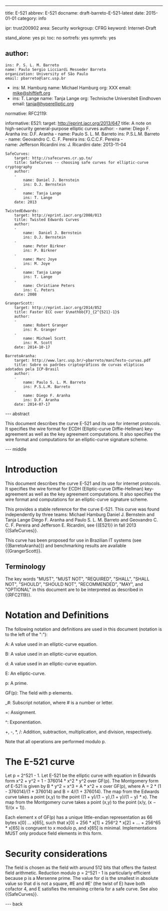 ---
title: E-521
abbrev: E-521
docname: draft-barreto-E-521-latest
date: 2015-01-01
category: info

ipr: trust200902 
area: Security
workgroup: CFRG
keyword: Internet-Draft

stand_alone: yes
pi:
   toc: no
   sortrefs: yes
   symrefs: yes

author:
-
    ins: P. S. L. M. Barreto  
    name: Paulo Sergio Licciardi Messeder Barreto 
    organization: University of São Paulo 
    email: pbarreto@larc.usp.br
-
    ins: M. Hamburg
    name: Michael Hamburg
    org: XXX
    email: mike@shiftleft.org
-
    ins: T. Lange
    name: Tanja Lange
    org: Technische Universiteit Eindhoven
    email: tanja@hyperelliptic.org 

normative:
    RFC2119:

informative:
    E521: 
        target: http://eprint.iacr.org/2013/647
        title: A note on high-security general-purpose elliptic curves
        author:
        -
            name: Diego F. Aranha
            ins: D.F. Aranha
        -
            name: Paulo S. L. M. Barreto
            ins: P.S.L.M. Barreto  
        - 
            name: Geovandro C. C. F. Pereira
            ins: G.C.C.F. Pereira
        -  
            name: Jefferson Ricardini 
            ins: J. Ricardini
        date: 2013-11-04

    SafeCurves:
        target: http://safecurves.cr.yp.to/
        title: SafeCurves -- choosing safe curves for elliptic-curve cryptography
        author:
        -
            name: Daniel J. Bernstein
            ins: D.J. Bernstein
        -
            name: Tanja Lange
            ins: T. Lange
        date: 2013

    TwistedEdwards:
        target: http://eprint.iacr.org/2008/013
        title: Twisted Edwards Curves
        author:
        -
            name:  Daniel J. Bernstein
            ins: D.J. Bernstein
        -
            name: Peter Birkner
            ins: P. Birkner
        -
            name: Marc Joye
            ins: M. Joye
        -
            name: Tanja Lange
            ins: T. Lange    
        -
            name: Christiane Peters
            ins: C. Peters
        date: 2008

    GrangerScott:
        target: http://eprint.iacr.org/2014/852
        title: Faster ECC over $\mathbb{F}_{2^{521}-1}$
        author:
        -
            name: Robert Granger
            ins: R. Granger
        -
            name: Michael Scott
            ins: M. Scott
        date: 2014-10-17

    BarretoAranha:
        target: http://www.larc.usp.br/~pbarreto/manifesto-curvas.pdf
        title: Sobre os padrões criptográficos de curvas elípticas adotados pela ICP-Brasil
        author: 
        -
            name: Paulo S. L. M. Barreto
            ins: P.S.L.M. Barreto
        -
            name: Diego F. Aranha
            ins: D.F. Aranha
        date: 2014-07-17      

--- abstract

This document describes the curve E-521 and its use for internet protocols.
It specifies the wire format for ECDH (Elliptic-curve Diffie-Hellman) 
key-agreement as well as the key agreement computations. It also specifies
the wire format and computations for an elliptic-curve signature scheme.

--- middle

# Introduction

This document describes the curve E-521 and its use for internet protocols.
It specifies the wire format for ECDH (Elliptic-curve Diffie-Hellman) 
key-agreement as well as the key agreement computations. It also specifies
the wire format and computations for an elliptic-curve signature scheme.

This provides a stable reference for the curve E-521. This curve was 
found independently by three teams:
        Michael Hamburg
        Daniel J. Bernstein and Tanja Lange
        Diego F. Aranha and Paulo S. L. M. Barreto and Geovandro C. C. F. Pereira and Jefferson E. Ricardini, see {{E521}}
in fall 2013 {{SafeCurves}}.

This curve has been proposed for use in Brazilian IT systems (see
{{BarretoAranha}}) and benchmarking results are available {{GrangerScott}}.

## Terminology

The key words "MUST", "MUST NOT", "REQUIRED", "SHALL", "SHALL NOT",
"SHOULD", "SHOULD NOT", "RECOMMENDED", "MAY", and "OPTIONAL" in this
document are to be interpreted as described in {{RFC2119}}.

# Notation and Definitions

The following notation and definitions are used in this document
(notation is to the left of the ":"):

A: A value used in an elliptic-curve equation.

B: A value used in an elliptic-curve equation.

d: A value used in an elliptic-curve equation.

E: An elliptic-curve.

p: A prime.

GF(p): The field with p elements.

_#: Subscript notation, where # is a number or letter.

=: Assignment.

^: Exponentiation.

+, -, *, /: Addition, subtraction, multiplication, and division, respectively.

Note that all operations are performed modulo p.

# The E-521 curve 

Let p = 2^521 - 1. Let E-521 be the elliptic curve with equation
in Edwards form
x^2 + y^2 = 1 - 376014 * x^2 * y^2 over GF(p).
The Montgomery form of E-521 is given by 
B * y^2 = x^3 + A * x^2 + x over GF(p), where
A = 2 * (1 - 376014)/(1 + 376014) and B = 4/(1 + 376014).
The map from the Edwards curve takes a point (x,y) to the point
((1 + y)/(1 − y),(1 + y)/(1 − y) * x).
The map from the Montgomery curve takes a point (x,y) to the point
(x/y, (x − 1)/(x + 1)).

Each element x of GF(p) has a unique little-endian representation
as 66 bytes x\[0\] ... x\[65\], such that 
x\[0\] + 256 * x\[1\] + 256^2 * x\[2\] + ... + 256^65 * x\[65\] 
is congruent to x modulo p, and x\[65\] is minimal. 
Implementations MUST only produce field elements in this form.


# Security considerations

The field is chosen as the field with around 512 bits that offers
the fastest field arithmetic. Reduction modulo p = 2^521 - 1 is 
particularly efficient because p is a Mersenne prime.
The value for d is the smallest in absolute value so that d
is not a square, #E and #E' (the twist of E) have both cofactor 4, 
and E satisfies the remaining criteria for a safe curve.
See also {{SafeCurves}}.

--- back


